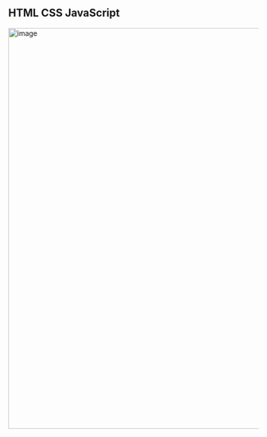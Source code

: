 ## HTML CSS JavaScript 

<img width="1872" height="807" alt="image" src="https://github.com/user-attachments/assets/c44b4bf1-4887-4e79-9f8d-63cf184af24f" />
